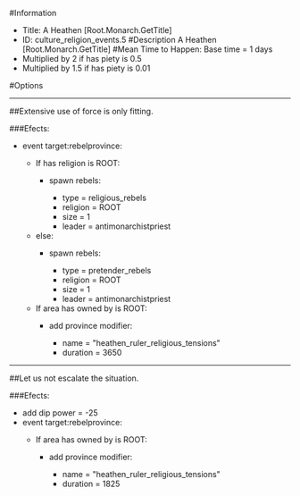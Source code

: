 #Information
 - Title: A Heathen [Root.Monarch.GetTitle]
 - ID: culture_religion_events.5
#Description
A Heathen [Root.Monarch.GetTitle]
#Mean Time to Happen:
Base time = 1 days
 - Multiplied by 2 if has piety is 0.5
 - Multiplied by 1.5 if has piety is 0.01

#Options

___
##Extensive use of force is only fitting.

###Efects:<ul><li>event target:rebelprovince:</li><ul><li>If has religion is ROOT:</li><ul><li>spawn rebels:</li><ul><li>type = religious_rebels</li><li>religion = ROOT</li><li>size = 1</li><li>leader = antimonarchistpriest</li></ul></ul><li>else:</li><ul><li>spawn rebels:</li><ul><li>type = pretender_rebels</li><li>religion = ROOT</li><li>size = 1</li><li>leader = antimonarchistpriest</li></ul></ul><li>If area has owned by is ROOT:</li><ul><li>add province modifier:</li><ul><li>name = "heathen_ruler_religious_tensions"</li><li>duration = 3650</li></ul></ul></ul></ul>

___
##Let us not escalate the situation.

###Efects:<ul><li>add dip power = -25</li><li>event target:rebelprovince:</li><ul><li>If area has owned by is ROOT:</li><ul><li>add province modifier:</li><ul><li>name = "heathen_ruler_religious_tensions"</li><li>duration = 1825</li></ul></ul></ul></ul>
